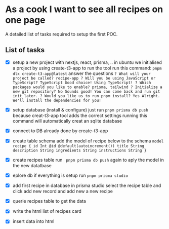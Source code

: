 # As a cook I want to see all recipes on one page

A detailed list of tasks required to setup the first POC.

## List of tasks

- [x] setup a new project with nextjs, react, prisma, ..
      in ubuntu we initialised a project by using create-t3-app
      to run the tool run this command:
      `pnpm dlx create-t3-app@latest`
      answer the questions
      `? What will your project be called? recipe-app ? Will you be using JavaScript or TypeScript? TypeScript Good choice! Using TypeScript! ? Which packages would you like to enable? prisma, tailwind ? Initialize a new git repository? No Sounds good! You can come back and run git init later. ? Would you like us to run pnpm install? Yes Alright. We'll install the dependencies for you!`

- [x] setup database (install & configure)
      just run `pnpm prisma db push`
      because creat-t3-app tool adds the correct settings
      running this command will automatically creat an sqlite database
- [x] ~~connect to DB~~ already done by create-t3-app
- [x] create table schema
      add the model of recipe below to the schema
      `model recipe { id Int @id @default(autoincrement()) title String description String ingredients String instructions String }`
- [x] create recipes table
      run ` pnpm prisma db push` again to aply the model in the new datatbase

- [x] eplore db if everything is setup
      run `pnpm prisma studio`
- [x] add first recipe in database
      in prisma studio select the recipe table and click add new record and add new a new recipe
- [x] querie recipes table to get the data
- [x] write the html list of recipes card
- [x] insert data into html
